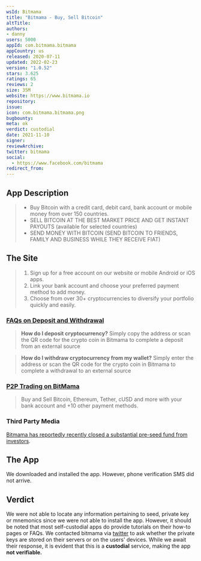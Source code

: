 ```yaml
---
wsId: Bitmama
title: "Bitmama - Buy, Sell Bitcoin"
altTitle: 
authors:
- danny
users: 5000
appId: com.bitmama.bitmama
appCountry: us
released: 2020-07-11
updated: 2022-02-23
version: "1.0.52"
stars: 3.625
ratings: 65
reviews: 2
size: 35M
website: https://www.bitmama.io
repository: 
issue: 
icon: com.bitmama.bitmama.png
bugbounty: 
meta: ok
verdict: custodial
date: 2021-11-10
signer: 
reviewArchive:
twitter: bitmama
social:
  - https://www.facebook.com/bitmama
redirect_from:
---
```


## App Description

> - Buy Bitcoin with a credit card, debit card, bank account or mobile money from over 150 countries.
> - SELL BITCOIN AT THE BEST MARKET PRICE AND GET INSTANT PAYOUTS (available for selected countries)
> - SEND MONEY WITH BITCOIN (SEND BITCOIN TO FRIENDS, FAMILY AND BUSINESS WHILE THEY RECEIVE FIAT)

## The Site

> 1. Sign up for a free account on our website or mobile Android or iOS apps.
> 2. Link your bank account and choose your preferred payment method to add money.
> 3. Choose from over 30+ cryptocurrencies to diversify your portfolio quickly and easily.

### [FAQs on Deposit and Withdrawal](https://bitmama.io/faq#deposit-withdraw)

> **How do I deposit cryptocurrency?**
> Simply copy the address or scan the QR code for the crypto coin in Bitmama to complete a deposit from an external source

> **How do I withdraw cryptocurrency from my wallet?**
> Simply enter the address or scan the QR code for the crypto coin in Bitmama to complete a withdrawal to an external source

### [P2P Trading on BitMama](https://bitmama.io/p2p-exchange)

> Buy and Sell Bitcoin, Ethereum, Tether, cUSD and more with your bank account and +10 other payment methods.

### Third Party Media

[Bitmama has reportedly recently closed a substantial pre-seed fund from investors](https://bitcoinke.io/2021/10/bitmama-closes-pre-seed-funding-round/).

## The App

We downloaded and installed the app. However, phone verification SMS did not arrive.

## Verdict

We were not able to locate any information pertaining to seed, private key or mnemonics since we were not able to install the app. However, it should be noted that most self-custodial apps do provide tutorials on their how-to pages or FAQs. We contacted bitmama via [twitter](https://twitter.com/BitcoinWalletz/status/1455078269426884613) to ask whether the private keys are stored on their servers or on the users' devices. While we await their response, it is evident that this is a **custodial** service, making the app **not verifiable.**
